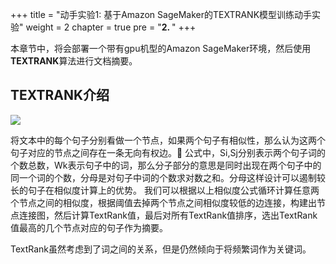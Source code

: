 +++
title = "动手实验1: 基于Amazon SageMaker的TEXTRANK模型训练动手实验"
weight = 2
chapter = true
pre = "<b>2. </b>"
+++

本章节中，将会部署一个带有gpu机型的Amazon SageMaker环境，然后使用**TEXTRANK**算法进行文档摘要。

## TEXTRANK介绍

![](./intro.png)

将文本中的每个句子分别看做一个节点，如果两个句子有相似性，那么认为这两个句子对应的节点之间存在一条无向有权边。
公式中，Si,Sj分别表示两个句子词的个数总数，Wk表示句子中的词，那么分子部分的意思是同时出现在两个句子中的同一个词的个数，分母是对句子中词的个数求对数之和。分母这样设计可以遏制较长的句子在相似度计算上的优势。
我们可以根据以上相似度公式循环计算任意两个节点之间的相似度，根据阈值去掉两个节点之间相似度较低的边连接，构建出节点连接图，然后计算TextRank值，最后对所有TextRank值排序，选出TextRank值最高的几个节点对应的句子作为摘要。

TextRank虽然考虑到了词之间的关系，但是仍然倾向于将频繁词作为关键词。
